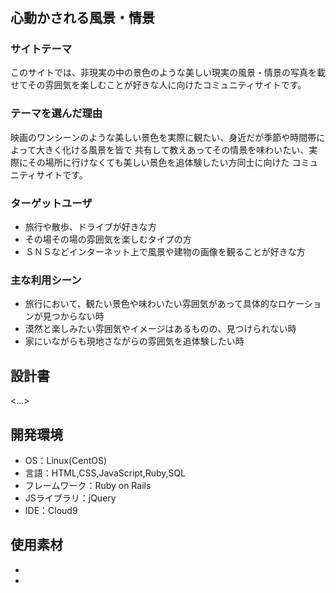 # <DOKO>

## 心動かされる風景・情景
### サイトテーマ
このサイトでは、非現実の中の景色のような美しい現実の風景・情景の写真を載せてその雰囲気を楽しむことが好きな人に向けたコミュニティサイトです。

### テーマを選んだ理由
映画のワンシーンのような美しい景色を実際に観たい、身近だが季節や時間帯によって大きく化ける風景を皆で
共有して教えあってその情景を味わいたい、実際にその場所に行けなくても美しい景色を追体験したい方同士に向けた
コミュニティサイトです。

### ターゲットユーザ
- 旅行や散歩、ドライブが好きな方
- その場その場の雰囲気を楽しむタイプの方
- ＳＮＳなどインターネット上で風景や建物の画像を観ることが好きな方

### 主な利用シーン
- 旅行において、観たい景色や味わいたい雰囲気があって具体的なロケーションが見つからない時
- 漠然と楽しみたい雰囲気やイメージはあるものの、見つけられない時
- 家にいながらも現地さながらの雰囲気を追体験したい時

## 設計書
<...>

## 開発環境
- OS：Linux(CentOS)
- 言語：HTML,CSS,JavaScript,Ruby,SQL
- フレームワーク：Ruby on Rails
- JSライブラリ：jQuery
- IDE：Cloud9

## 使用素材
-
-